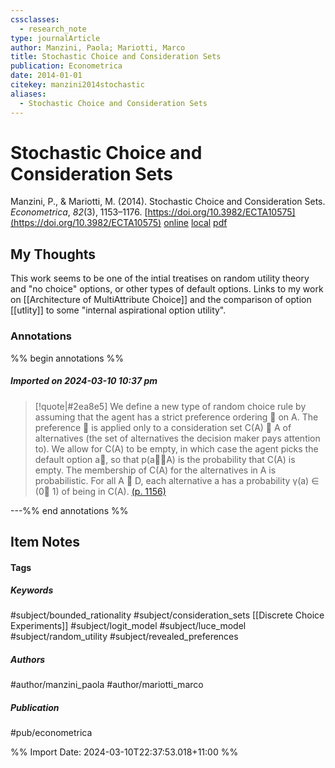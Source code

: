 ```yaml
---
cssclasses:
  - research_note
type: journalArticle
author: Manzini, Paola; Mariotti, Marco
title: Stochastic Choice and Consideration Sets
publication: Econometrica
date: 2014-01-01
citekey: manzini2014stochastic
aliases:
  - Stochastic Choice and Consideration Sets
---
```


# Stochastic Choice and Consideration Sets

Manzini, P., & Mariotti, M. (2014). Stochastic Choice and Consideration Sets. _Econometrica_, _82_(3), 1153–1176. [https://doi.org/10.3982/ECTA10575](https://doi.org/10.3982/ECTA10575)
[online](http://zotero.org/users/local/kZl3QdXV/items/5QZXJ35D) [local](zotero://select/library/items/5QZXJ35D) [pdf](file:///home/gjc216/Zotero/storage/C6CLKXV6/Manzini%20and%20Mariotti%20-%202014%20-%20Stochastic%20Choice%20and%20Consideration%20Sets.pdf)

## My Thoughts

This work seems to be one of the intial treatises on random utility theory and "no choice" options, or other types of default options. Links to my work on [[Architecture of MultiAttribute Choice]] and the comparison of option [[utlity]] to some "internal aspirational option utility".
 
### Annotations

%% begin annotations %%
##### Imported on 2024-03-10 10:37 pm
>[!quote|#2ea8e5]
>We define a new type of random choice rule by assuming that the agent has a strict preference ordering  on A. The preference  is applied only to a consideration set C(A) ⊆ A of alternatives (the set of alternatives the decision maker pays attention to). We allow for C(A) to be empty, in which case the agent picks the default option a∗, so that p(a∗A) is the probability that C(A) is empty. The membership of C(A) for the alternatives in A is probabilistic. For all A ∈ D, each alternative a has a probability γ(a) ∈ (0 1) of being in C(A). [(p. 1156)](zotero://open-pdf/library/items/C6CLKXV6?page=1156&annotation=IDLLBVT8)

---%% end annotations %%

## Item Notes

#### Tags

##### Keywords

#subject/bounded_rationality #subject/consideration_sets  [[Discrete Choice Experiments]] #subject/logit_model #subject/luce_model #subject/random_utility #subject/revealed_preferences

##### Authors

#author/manzini_paola #author/mariotti_marco

##### Publication

#pub/econometrica


%% Import Date: 2024-03-10T22:37:53.018+11:00 %%
